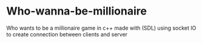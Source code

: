# Who-wanna-be-millionaire
Who wants to be a millionaire game in c++ made with (SDL) using socket IO to create connection between clients and server
